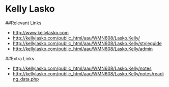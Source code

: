 # Kelly Lasko

##Relevant Links
- http://www.kellylasko.com
- http://kellylasko.com/public_html/aau/WMN608/Lasko.Kelly/
- http://kellylasko.com/public_html/aau/WMN608/Lasko.Kelly/styleguide
- http://kellylasko.com/public_html/aau/WMN608/Lasko.Kelly/admin


##Extra Links
- http://kellylasko.com/public_html/aau/WMN608/Lasko.Kelly/notes
- http://kellylasko.com/public_html/aau/WMN608/Lasko.Kelly/notes/reading_data.php
